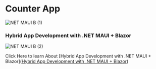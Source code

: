 # Counter App
![NET MAUI B (1)](https://github.com/CydexCode/CounterApp_DotNET_MAUI_Blazor./assets/112784979/716bb5bc-5731-4457-8a19-f160d71cf003)


### Hybrid App Development with .NET MAUI + Blazor

![NET MAUI B (2)](https://github.com/CydexCode/CounterApp_DotNET_MAUI_Blazor./assets/112784979/b169ef63-d308-4721-8c6a-6f220fab7b3c)

Click Here to learn About [Hybrid App Development with .NET MAUI + Blazor]([Hybrid App Development with .NET MAUI + Blazor](https://medium.com/@cydexcode/hybrid-app-development-with-net-maui-blazor-9a1e14aef1b8))
